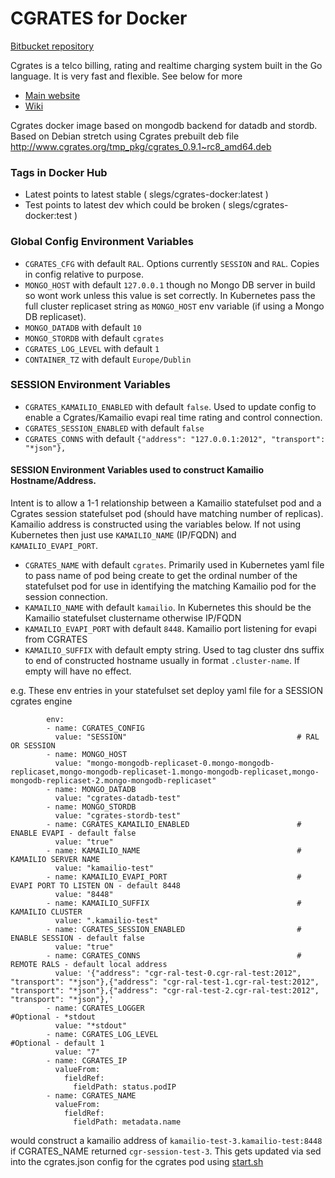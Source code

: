 # CGRATES for Docker

[Bitbucket repository](https://bitbucket.org/slegs/docker-cgrates)

Cgrates is a telco billing, rating and realtime charging system built in the Go language. It is very fast and flexible. See below for more 

* [Main website](http://www.cgrates.org/)
* [Wiki](https://cgrates.readthedocs.io/en/latest/)

Cgrates docker image based on mongodb backend for datadb and stordb. Based on Debian stretch using Cgrates prebuilt deb file http://www.cgrates.org/tmp_pkg/cgrates_0.9.1~rc8_amd64.deb 

### Tags in Docker Hub

* Latest points to latest stable ( slegs/cgrates-docker:latest )
* Test points to latest dev which could be broken ( slegs/cgrates-docker:test )

### Global Config Environment Variables

* `CGRATES_CFG` with default `RAL`. Options currently `SESSION` and `RAL`. Copies in config relative to purpose. 
* `MONGO_HOST` with default `127.0.0.1` though no Mongo DB server in build so wont work unless this value is set correctly. In Kubernetes pass the full cluster replicaset string as `MONGO_HOST` env variable (if using a Mongo DB replicaset). 
* `MONGO_DATADB` with default `10`
* `MONGO_STORDB` with default `cgrates`
* `CGRATES_LOG_LEVEL` with default `1`
* `CONTAINER_TZ` with default `Europe/Dublin`

### SESSION Environment Variables

* `CGRATES_KAMAILIO_ENABLED` with default `false`. Used to update config to enable a Cgrates/Kamailio evapi real time rating and control connection.
* `CGRATES_SESSION_ENABLED` with default `false`
* `CGRATES_CONNS` with default `{"address": "127.0.0.1:2012", "transport": "*json"},`

#### SESSION Environment Variables used to construct Kamailio Hostname/Address. 

Intent is to allow a 1-1 relationship between a Kamailio statefulset pod and a Cgrates session statefulset pod (should have matching number of replicas). Kamailio address is constructed using the variables below. If not using Kubernetes then just use `KAMAILIO_NAME` (IP/FQDN) and `KAMAILIO_EVAPI_PORT`.

* `CGRATES_NAME` with default `cgrates`. Primarily used in Kubernetes yaml file to pass name of pod being create to get the ordinal number of the statefulset pod for use in identifying the matching Kamailio pod for the session connection.
* `KAMAILIO_NAME` with default `kamailio`. In Kubernetes this should be the Kamailio statefulset clustername otherwise IP/FQDN
* `KAMAILIO_EVAPI_PORT` with default `8448`. Kamailio port listening for evapi from CGRATES
* `KAMAILIO_SUFFIX` with default empty string. Used to tag cluster dns suffix to end of constructed hostname usually in format `.cluster-name`. If empty will have no effect.

e.g. These env entries in your statefulset set deploy yaml file for a SESSION cgrates engine
```
        env:
        - name: CGRATES_CONFIG
          value: "SESSION"                                      # RAL OR SESSION
        - name: MONGO_HOST
          value: "mongo-mongodb-replicaset-0.mongo-mongodb-replicaset,mongo-mongodb-replicaset-1.mongo-mongodb-replicaset,mongo-mongodb-replicaset-2.mongo-mongodb-replicaset"
        - name: MONGO_DATADB
          value: "cgrates-datadb-test"
        - name: MONGO_STORDB
          value: "cgrates-stordb-test"
        - name: CGRATES_KAMAILIO_ENABLED                        # ENABLE EVAPI - default false
          value: "true"
        - name: KAMAILIO_NAME                                   # KAMAILIO SERVER NAME
          value: "kamailio-test"
        - name: KAMAILIO_EVAPI_PORT                             # EVAPI PORT TO LISTEN ON - default 8448
          value: "8448"
        - name: KAMAILIO_SUFFIX                                 # KAMAILIO CLUSTER
          value: ".kamailio-test"
        - name: CGRATES_SESSION_ENABLED                         # ENABLE SESSION - default false
          value: "true"
        - name: CGRATES_CONNS                                   # REMOTE RALS - default local address
          value: '{"address": "cgr-ral-test-0.cgr-ral-test:2012", "transport": "*json"},{"address": "cgr-ral-test-1.cgr-ral-test:2012", "transport": "*json"},{"address": "cgr-ral-test-2.cgr-ral-test:2012", "transport": "*json"},'
        - name: CGRATES_LOGGER                                  #Optional - *stdout
          value: "*stdout"
        - name: CGRATES_LOG_LEVEL                               #Optional - default 1
          value: "7"
        - name: CGRATES_IP
          valueFrom:
            fieldRef:
              fieldPath: status.podIP
        - name: CGRATES_NAME
          valueFrom:
            fieldRef:
              fieldPath: metadata.name

```
would construct a kamailio address of `kamailio-test-3.kamailio-test:8448` if CGRATES_NAME returned `cgr-session-test-3`. This gets updated via sed into the cgrates.json config for the cgrates pod using [start.sh](https://bitbucket.org/slegs/docker-cgrates/src/master/start.sh)

